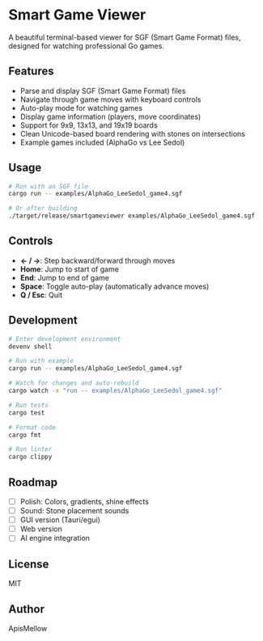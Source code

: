 # Smart Game Viewer

A beautiful terminal-based viewer for SGF (Smart Game Format) files, designed for watching professional Go games.

## Features

- Parse and display SGF (Smart Game Format) files
- Navigate through game moves with keyboard controls
- Auto-play mode for watching games
- Display game information (players, move coordinates)
- Support for 9x9, 13x13, and 19x19 boards
- Clean Unicode-based board rendering with stones on intersections
- Example games included (AlphaGo vs Lee Sedol)

## Usage

```bash
# Run with an SGF file
cargo run -- examples/AlphaGo_LeeSedol_game4.sgf

# Or after building
./target/release/smartgameviewer examples/AlphaGo_LeeSedol_game4.sgf
```

## Controls

- **← / →**: Step backward/forward through moves
- **Home**: Jump to start of game
- **End**: Jump to end of game
- **Space**: Toggle auto-play (automatically advance moves)
- **Q / Esc**: Quit

## Development

```bash
# Enter development environment
devenv shell

# Run with example
cargo run -- examples/AlphaGo_LeeSedol_game4.sgf

# Watch for changes and auto-rebuild
cargo watch -x "run -- examples/AlphaGo_LeeSedol_game4.sgf"

# Run tests
cargo test

# Format code
cargo fmt

# Run linter
cargo clippy
```

## Roadmap

- [ ] Polish: Colors, gradients, shine effects
- [ ] Sound: Stone placement sounds
- [ ] GUI version (Tauri/egui)
- [ ] Web version
- [ ] AI engine integration

## License

MIT

## Author

ApisMellow
